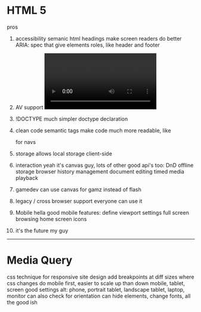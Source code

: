 # HTML 5

pros

1. accessibility
  semanic html headings make screen readers do better
  ARIA: spec that give elements roles, like header and footer
  
 2. AV support
  <video> and <audio> tags to get rid of media players
  
 3. !DOCTYPE
  much simpler doctype declaration
  
 4. clean code
  semantic tags make code much more readable, like <nav> for navs
  
 5. storage
  allows local storage client-side
  
 6. interaction
  yeah it's canvas guy, lots of other good api's too:
    DnD
    offline storage
    browser history management
    document editing
    timed media playback
    
 7. gamedev
   can use canvas for gamz instead of flash
   
 8. legacy / cross browser support
   everyone can use it
   
 9. Mobile
    hella good mobile features:
      define viewport settings
      full screen browsing
      home screen icons
      
 10. it's the future my guy
 
 
 ---
 
 # Media Query
 css technique for responsive site design
 add breakpoints at diff sizes where css changes
 do mobile first, easier to scale up than down
 mobile, tablet, screen good settings
 alt: phone, portrait tablet, landscape tablet, laptop, monitor
 can also check for orientation
 can hide elements, change fonts, all the good ish
  
